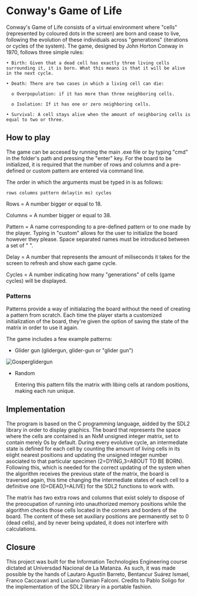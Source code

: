 # Conway's Game of Life

Conway's Game of Life consists of a virtual environment where "cells" (represented by coloured dots in the screen) are born and cease to live, following the evolution of these individuals across "generations" (iterations or cycles of the system). The game, designed by John Horton Conway in 1970, follows three simple rules:

```
• Birth: Given that a dead cell has exactly three living cells surrounding it, it is born. What this means is that it will be alive in the next cycle.

• Death: There are two cases in which a living cell can die:
  
  o Overpopulation: if it has more than three neighboring cells.
  
  o Isolation: If it has one or zero neighboring cells.
  
• Survival: A cell stays alive when the amount of neighboring cells is equal to two or three.
```

## How to play

The game can be accesed by running the main .exe file or by typing "cmd" in the folder's path and pressing the "enter" key.
For the board to be initialized, it is required that the number of rows and columns and a pre-defined or custom pattern are entered via command line.

The order in which the arguments must be typed in is as follows:

```
rows columns pattern delay(in ms) cycles
```

Rows = A number bigger or equal to 18.

Columns = A number bigger or equal to 38.

Pattern = A name corresponding to a pre-defined pattern or to one made by the player. Typing in "custom" allows for the user to initialize the board however they please. Space separated names must be introduced between a set of " ".

Delay = A number that represents the amount of miliseconds it takes for the screen to refresh and show each game cycle.

Cycles = A number indicating how many "generations" of cells (game cycles) will be displayed.  

### Patterns

Patterns provide a way of initialazing the board without the need of creating a pattern from scratch. Each time the player starts a customized initialization of the board, they're given the option of saving the state of the matrix in order to use it again.

The game includes a few example patterns:

* Glider gun (glidergun, glider-gun or "glider gun")
 
![Gosperglidergun](https://github.com/user-attachments/assets/16604476-77cc-4fdd-b2d8-ba9895a5db5f)

* Random

  Entering this pattern fills the matrix with libing cells at random positions, making each run unique.
  

## Implementation

The program is based on the C programming language, aidded by the SDL2 library in order to display graphics.
The board that represents the space where the cells are contained is an NxM unsigned integer matrix, set to contain merely 0s by default. During every evolutive cycle, an intermediate state is defined for each cell by counting the amount of living cells in its eiight nearest positions and updating the unsigned integer number asociated to that particular specimen (2=DYING,3=ABOUT TO BE BORN). Following this, which is needed for the correct updating of the system when the algorithm receives the previous state of the matrix, the board is traversed again, this time changing the intermediate states of each cell to a definitive one (0=DEAD,1=ALIVE) for the SDL2 functions to work with.

The matrix has two extra rows and columns that exist solely to dispose of the preocupation of running into unauthorized memory positions while the algorithm checks those cells located in the corners and borders of the board. The content of these set auxiliary positions are permanently set to 0 (dead cells), and by never being updated, it does not interfere with calculations.

## Closure 

This project was built for the Information Technologies Engineering course dictated at Universdad Nacional de La Matanza. As such, it was made possible by the hands of Lautaro Agustín Barreto, Bentancur Suárez Ismael, Franco Caccavari and Luciano Damian Falconi. Credits to Pablo Soligo for the implementation of the SDL2 library in a portable fashion.

